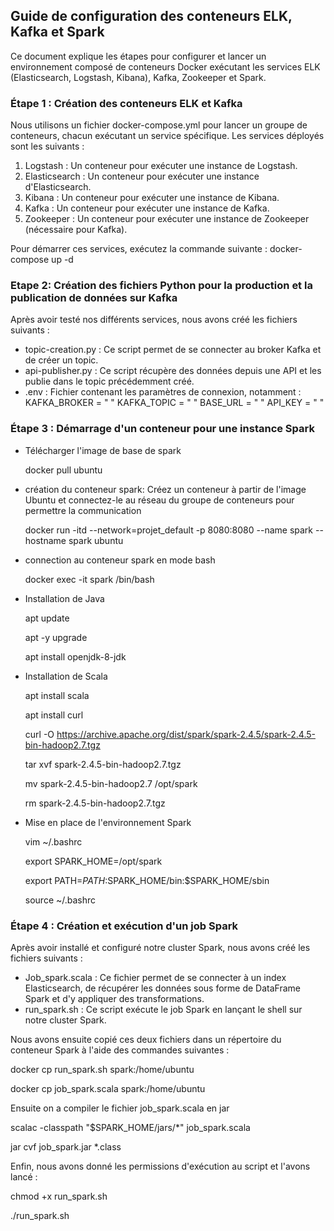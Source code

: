## Guide de configuration des conteneurs ELK, Kafka et Spark
Ce document explique les étapes pour configurer et lancer un environnement composé 
de conteneurs Docker exécutant les services ELK (Elasticsearch, Logstash, Kibana), Kafka, Zookeeper et Spark.

### Étape 1 : Création des conteneurs ELK et Kafka
Nous utilisons un fichier docker-compose.yml pour lancer un groupe de conteneurs, chacun exécutant un service spécifique. 
Les services déployés sont les suivants :

1. Logstash : Un conteneur pour exécuter une instance de Logstash.
2. Elasticsearch : Un conteneur pour exécuter une instance d'Elasticsearch.
3. Kibana : Un conteneur pour exécuter une instance de Kibana.
4. Kafka : Un conteneur pour exécuter une instance de Kafka.
5. Zookeeper : Un conteneur pour exécuter une instance de Zookeeper (nécessaire pour Kafka).

Pour démarrer ces services, exécutez la commande suivante :
  docker-compose up -d

### Etape 2: Création des fichiers Python pour la production et la publication de données sur Kafka
Après avoir testé nos différents services, nous avons créé les fichiers suivants :
- topic-creation.py : Ce script permet de se connecter au broker Kafka et de créer un topic.
- api-publisher.py : Ce script récupère des données depuis une API et les publie dans le topic précédemment créé.
- .env : Fichier contenant les paramètres de connexion, notamment :
  KAFKA_BROKER = " "
  KAFKA_TOPIC = " "
  BASE_URL = " "
  API_KEY = " "

### Étape 3 : Démarrage d'un conteneur pour une instance Spark

- Télécharger l'image de base de spark

  docker pull ubuntu
- création du conteneur spark: Créez un conteneur à partir de l'image Ubuntu et connectez-le au réseau du groupe de conteneurs pour permettre la communication
  
    docker run -itd --network=projet_default -p 8080:8080 --name spark --hostname spark ubuntu

- connection au conteneur spark en mode bash

  docker exec -it spark /bin/bash

- Installation de Java

    apt update
    
    apt -y upgrade
    
    apt install openjdk-8-jdk

- Installation de  Scala

    apt install scala

    apt install curl

    curl -O https://archive.apache.org/dist/spark/spark-2.4.5/spark-2.4.5-bin-hadoop2.7.tgz
    
    tar xvf spark-2.4.5-bin-hadoop2.7.tgz
    
    mv spark-2.4.5-bin-hadoop2.7 /opt/spark
   
    rm spark-2.4.5-bin-hadoop2.7.tgz

-  Mise en place de l'environnement Spark

    vim ~/.bashrc

    export SPARK_HOME=/opt/spark

    export PATH=$PATH:$SPARK_HOME/bin:$SPARK_HOME/sbin

    source ~/.bashrc

### Étape 4 : Création et exécution d'un job Spark
Après avoir installé et configuré notre cluster Spark, nous avons créé les fichiers suivants :

- Job_spark.scala : Ce fichier permet de se connecter à un index Elasticsearch, de récupérer les données sous forme de DataFrame Spark et d'y appliquer des transformations.
- run_spark.sh : Ce script exécute le job Spark en lançant le shell sur notre cluster Spark.

Nous avons ensuite copié ces deux fichiers dans un répertoire du conteneur Spark à l'aide des commandes suivantes :

  docker cp  run_spark.sh spark:/home/ubuntu
  
  docker cp job_spark.scala  spark:/home/ubuntu

Ensuite on a compiler le fichier job_spark.scala en jar

  scalac -classpath "$SPARK_HOME/jars/*" job_spark.scala
  
  jar cvf job_spark.jar *.class


Enfin, nous avons donné les permissions d'exécution au script et l'avons lancé :
  
  chmod +x run_spark.sh
  
  ./run_spark.sh
